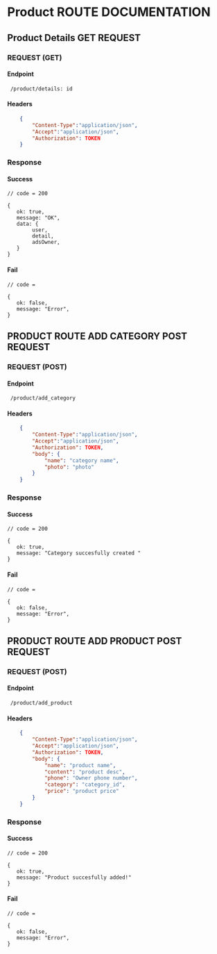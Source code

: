 # Product ROUTE DOCUMENTATION

## Product Details GET REQUEST

### REQUEST (GET)

#### Endpoint
 
     /product/details: id

#### Headers


```json
    { 
        "Content-Type":"application/json",
        "Accept":"application/json", 
        "Authorization": TOKEN
    }
```

### Response

#### Success

    // code = 200

    {
       ok: true,
       message: "OK",
       data: {
            user, 
            detail, 
            adsOwner, 
       }
    }

#### Fail

    // code = 

    {
       ok: false,
       message: "Error",
    }



## PRODUCT ROUTE  ADD CATEGORY POST REQUEST

### REQUEST (POST)

#### Endpoint
 
     /product/add_category

#### Headers


```json
    { 
        "Content-Type":"application/json",
        "Accept":"application/json",
        "Authorization": TOKEN,
        "body": {
            "name": "category name", 
            "photo": "photo"
        }
    }
```

### Response

#### Success

    // code = 200

    {
       ok: true,
       message: "Category succesfully created "
    }

#### Fail

    // code = 

    {
       ok: false,
       message: "Error",
    }




## PRODUCT ROUTE  ADD PRODUCT POST REQUEST

### REQUEST (POST)

#### Endpoint
 
     /product/add_product

#### Headers


```json
    { 
        "Content-Type":"application/json",
        "Accept":"application/json",
        "Authorization": TOKEN,
        "body": {
            "name": "product name", 
            "content": "product desc", 
            "phone": "Owner phone number",
            "category": "category_id",
            "price": "product price"
        }
    }
```

### Response

#### Success

    // code = 200

    {
       ok: true,
       message: "Product succesfully added!"
    }

#### Fail

    // code = 

    {
       ok: false,
       message: "Error",
    }
